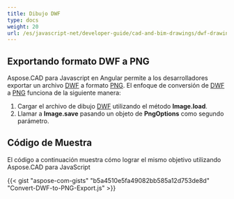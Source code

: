 ```yaml
---
title: Dibujo DWF
type: docs
weight: 20
url: /es/javascript-net/developer-guide/cad-and-bim-drawings/dwf-drawings/
---
```


## **Exportando formato DWF a PNG**

Aspose.CAD para Javascript en Angular permite a los desarrolladores exportar un archivo [DWF](https://docs.fileformat.com/cad/dwf/) a formato [PNG](https://docs.fileformat.com/image/png/).
El enfoque de conversión de [DWF](https://docs.fileformat.com/cad/dwf/) a [PNG](https://docs.fileformat.com/image/png/) funciona de la siguiente manera:

1. Cargar el archivo de dibujo [DWF](https://docs.fileformat.com/cad/dwf/) utilizando el método **Image.load**.
1. Llamar a **Image.save** pasando un objeto de **PngOptions** como segundo parámetro.

## Código de Muestra

El código a continuación muestra cómo lograr el mismo objetivo utilizando Aspose.CAD para JavaScript

{{< gist "aspose-com-gists" "b5a4510e5fa49082bb585a12d753de8d" "Convert-DWF-to-PNG-Export.js" >}}
